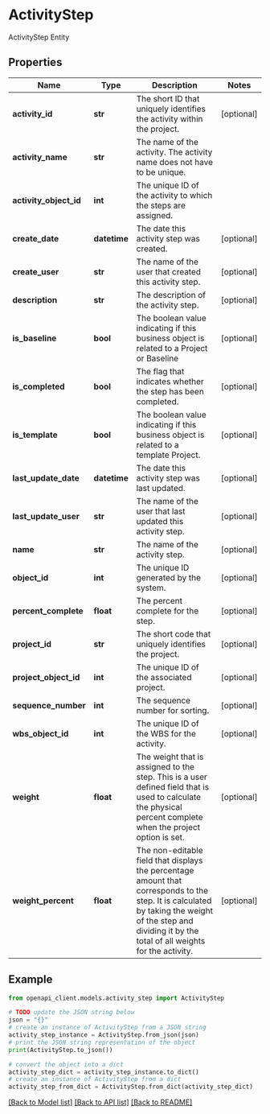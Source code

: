 # ActivityStep

ActivityStep Entity

## Properties

Name | Type | Description | Notes
------------ | ------------- | ------------- | -------------
**activity_id** | **str** | The short ID that uniquely identifies the activity within the project. | [optional] 
**activity_name** | **str** | The name of the activity. The activity name does not have to be unique. | 
**activity_object_id** | **int** | The unique ID of the activity to which the steps are assigned. | 
**create_date** | **datetime** | The date this activity step was created. | [optional] 
**create_user** | **str** | The name of the user that created this activity step. | [optional] 
**description** | **str** | The description of the activity step. | [optional] 
**is_baseline** | **bool** | The boolean value indicating if this business object is related to a Project or Baseline | [optional] 
**is_completed** | **bool** | The flag that indicates whether the step has been completed. | [optional] 
**is_template** | **bool** | The boolean value indicating if this business object is related to a template Project. | [optional] 
**last_update_date** | **datetime** | The date this activity step was last updated. | [optional] 
**last_update_user** | **str** | The name of the user that last updated this activity step. | [optional] 
**name** | **str** | The name of the activity step. | [optional] 
**object_id** | **int** | The unique ID generated by the system. | [optional] 
**percent_complete** | **float** | The percent complete for the step. | [optional] 
**project_id** | **str** | The short code that uniquely identifies the project. | [optional] 
**project_object_id** | **int** | The unique ID of the associated project. | [optional] 
**sequence_number** | **int** | The sequence number for sorting. | [optional] 
**wbs_object_id** | **int** | The unique ID of the WBS for the activity. | [optional] 
**weight** | **float** | The weight that is assigned to the step. This is a user defined field that is used to calculate the physical percent complete when the project option is set. | [optional] 
**weight_percent** | **float** | The non-editable field that displays the percentage amount that corresponds to the step. It is calculated by taking the weight of the step and dividing it by the total of all weights for the activity. | [optional] 

## Example

```python
from openapi_client.models.activity_step import ActivityStep

# TODO update the JSON string below
json = "{}"
# create an instance of ActivityStep from a JSON string
activity_step_instance = ActivityStep.from_json(json)
# print the JSON string representation of the object
print(ActivityStep.to_json())

# convert the object into a dict
activity_step_dict = activity_step_instance.to_dict()
# create an instance of ActivityStep from a dict
activity_step_from_dict = ActivityStep.from_dict(activity_step_dict)
```
[[Back to Model list]](../README.md#documentation-for-models) [[Back to API list]](../README.md#documentation-for-api-endpoints) [[Back to README]](../README.md)


